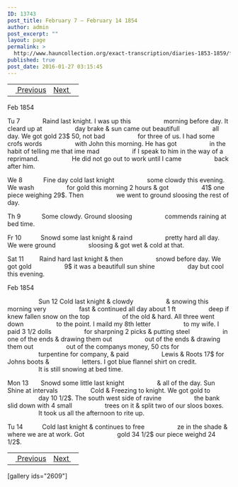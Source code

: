 ```yaml
---
ID: 13743
post_title: February 7 – February 14 1854
author: admin
post_excerpt: ""
layout: page
permalink: >
  http://www.hauncollection.org/exact-transcription/diaries-1853-1859/february-7-february-14-1854/
published: true
post_date: 2016-01-27 03:15:45
---
```

<table style="width: 100%;" align="center">
<tbody>
<tr>
<td><a href="http://www.hauncollection.org/diaries-1853-1859/february-2-february-6-1854/"><img src="https://lh3.googleusercontent.com/-EFJpxxNiPNw/VqgtWBCZrMI/AAAAAAAAAFU/WfY4lPFWWkg/s800-Ic42/Soeb-Plain-Arrows-8-10px.png" alt="" width="10" height="10" /> Previous</a></td>
<td style="text-align: right;"><a href="http://www.hauncollection.org/diaries-1853-1859/february-15-february-23-1854/">Next <img src="https://lh3.googleusercontent.com/-67k0cYlpXHw/VqgtWKz1MXI/AAAAAAAAAFU/k9PW_Piyurk/s800-Ic42/Soeb-Plain-Arrows-5-10px.png" alt="" width="10" height="10" /></a></td>
</tr>
</tbody>
</table>
Feb 1854

Tu 7             Raind last knight. I was up this
<span style="margin-left: 70px;">morning before day. It cleard up at
<span style="margin-left: 70px;">day brake &amp; sun came out beautifull
<span style="margin-left: 70px;">all day. We got gold 23$ 50, not bad
<span style="margin-left: 70px;">for three of us. I had some crofs words
<span style="margin-left: 70px;">with John this morning. He has got
<span style="margin-left: 70px;">in the habit of telling me that ime mad
<span style="margin-left: 70px;">if I speak to him in the way of a reprimand.
<span style="margin-left: 70px;">He did not go out to work until I came
<span style="margin-left: 70px;">back after him.</span></span></span></span></span></span></span></span></span>

We 8            Fine day cold last knight
<span style="margin-left: 70px;">some clowdy this evening. We wash
<span style="margin-left: 70px;">for gold this morning 2 hours &amp; got
<span style="margin-left: 70px;">41$ one piece weighing 29$. Then
<span style="margin-left: 70px;">we went to ground sloosing the rest of day.</span></span></span></span>

Th 9            Some clowdy. Ground sloosing
<span style="margin-left: 70px;">commends raining at bed time.</span>

Fr 10           Snowd some last knight &amp; raind
<span style="margin-left: 70px;">pretty hard all day. We were ground
<span style="margin-left: 70px;">sloosing &amp; got wet &amp; cold at that.</span></span>

Sat 11         Raind hard last knight &amp; then
<span style="margin-left: 70px;">snowd before day. We got gold
<span style="margin-left: 70px;">9$ it was a beautifull sun shine
<span style="margin-left: 70px;">day but cool this evening.</span></span></span>

Feb 1854

<span style="margin-left: 70px;">Sun 12 Cold last knight &amp; clowdy
<span style="margin-left: 70px;">&amp; snowing this morning very
<span style="margin-left: 70px;">fast &amp; continued all day about 1 ft
<span style="margin-left: 70px;">deep if knew fallen snow on the top
<span style="margin-left: 70px;">of the old &amp; hard. All three went down
<span style="margin-left: 70px;">to the point. I maild my 8th letter
<span style="margin-left: 70px;">to my wife. I paid 3 1/2 dolls
<span style="margin-left: 70px;">for sharpning 2 picks &amp; putting steel
<span style="margin-left: 70px;">in one of the ends &amp; drawing them out
<span style="margin-left: 70px;">out of the ends &amp; drawing them out
<span style="margin-left: 70px;">out of the companys money, 50 cts for
<span style="margin-left: 70px;">turpentine for company, &amp; paid
<span style="margin-left: 70px;">Lewis &amp; Roots 17$ for Johns boots &amp;
<span style="margin-left: 70px;">letters. I got blue flannel shirt on credit.
<span style="margin-left: 70px;">It is still snowing at bed time.</span></span></span></span></span></span></span></span></span></span></span></span></span></span></span>

Mon 13       Snowd some little last knight
<span style="margin-left: 70px;">&amp; all of the day. Sun Shine at intervals
<span style="margin-left: 70px;">Cold &amp; Freezing to knight. We got gold to
<span style="margin-left: 70px;">day 10 1/2$. The south west side of ravine
<span style="margin-left: 70px;">the bank slid down with 4 small
<span style="margin-left: 70px;">trees on it &amp; split two of our sloos boxes.
<span style="margin-left: 70px;">It took us all the afternoon to rite up.</span></span></span></span></span></span>

Tu 14           Cold last knight &amp; continues to free
<span style="margin-left: 70px;">ze in the shade &amp; where we are at work. Got
<span style="margin-left: 70px;">gold 34 1/2$ our piece weighd 24 1/2$.</span></span>
<table style="width: 100%;" align="center">
<tbody>
<tr>
<td><a href="http://www.hauncollection.org/diaries-1853-1859/february-2-february-6-1854/"><img src="https://lh3.googleusercontent.com/-EFJpxxNiPNw/VqgtWBCZrMI/AAAAAAAAAFU/WfY4lPFWWkg/s800-Ic42/Soeb-Plain-Arrows-8-10px.png" alt="" width="10" height="10" /> Previous</a></td>
<td style="text-align: right;"><a href="http://www.hauncollection.org/diaries-1853-1859/february-15-february-23-1854/">Next <img src="https://lh3.googleusercontent.com/-67k0cYlpXHw/VqgtWKz1MXI/AAAAAAAAAFU/k9PW_Piyurk/s800-Ic42/Soeb-Plain-Arrows-5-10px.png" alt="" width="10" height="10" /></a></td>
</tr>
</tbody>
</table>
[gallery ids="2609"]